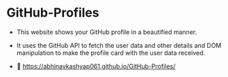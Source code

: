 # GitHub-Profiles

- This website shows your GitHub profile in a beautified manner.

- It uses the GitHub API to fetch the user data and other details and DOM manipulation to make the profile card with the user data received.

- 🔗 https://abhinavkashyap061.github.io/GitHub-Profiles/
